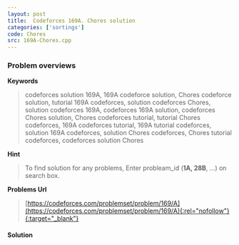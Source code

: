 ```yaml
---
layout: post
title:  Codeforces 169A. Chores solution
categories: ['sortings']
code: Chores
src: 169A-Chores.cpp
---
```

### **Problem overviews**

**Keywords**
> codeforces solution 169A, 169A codeforce solution, Chores codeforce solution, tutorial 169A codeforces, solution codeforces Chores, solution codeforces 169A, codeforces 169A solution, codeforces Chores solution, Chores codeforces tutorial, tutorial Chores codeforces, 169A codeforces tutorial, 169A tutorial codeforces, solution 169A codeforces, solution Chores codeforces, Chores tutorial codeforces, codeforces solution Chores

**Hint**
> To find solution for any problems, Enter probleam_id (**1A, 28B**, ...) on search box. 

**Problems Url**
> [https://codeforces.com/problemset/problem/169/A](https://codeforces.com/problemset/problem/169/A){:rel="nofollow"}{:target="_blank"}

#### **Solution**




